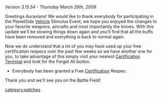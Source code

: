 _Version 3.15.54 - Thursday March 26th, 2009_

Greetings Auraxians! We would like to thank everybody for participating
in the PlanetSide [Vehicle](Vehicle.md) Stimulus Event; we hope
you enjoyed the changes to your favorite weapons, aircrafts and most
importantly the knives. With this update we'll be slowing things down
again and you'll find that all the buffs have been removed and
everything is back to normal again.

Now we do understand that a lot of you may have used up your free
certification respecs over the past few weeks so we have another one for
you, to take advantage of this simply visit your nearest [Certification
Terminal](Certification_Terminal.md) and look for the Forget All
button.

- Everybody has been granted a Free
  [Certification](Certification.md) Respec.

Thank you and we'll see you on the Battle Field!

[category:patches](category:patches.md)
